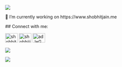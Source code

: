 <p> <img src="https://readme-typing-svg.demolab.com?font=Fira+Code&size=22&pause=1000&center=true&vCenter=true&random=false&width=435&lines=Hey+there!;I'm+Shobhit+Jain!;I'm+a+Ruby+on+Rails+Developer;I've+worked+on+Puppet+%26+AWS+too!"> </p>
<p> 
   🔭 I’m currently working on https://www.shobhitjain.me
</p>
## Connect with me:
<p>
   <a href="https://linkedin.com/in/shobhitjain09" target="blank"><img src="https://raw.githubusercontent.com/rahuldkjain/github-profile-readme-generator/master/src/images/icons/Social/linked-in-alt.svg" alt="shobhitjain09" height="30" width="40" /></a>
   <a href="https://instagram.com/shobhiiitt" target="blank"><img src="https://raw.githubusercontent.com/rahuldkjain/github-profile-readme-generator/master/src/images/icons/Social/instagram.svg" alt="shobhiiitt" height="30" width="40" /></a>
   <a href="https://discord.gg/adJeGC7VK6" target="blank"><img src="https://raw.githubusercontent.com/rahuldkjain/github-profile-readme-generator/master/src/images/icons/Social/discord.svg" alt="adJeGC7VK6" height="30" width="40" /></a>
</p>
<p>
   <img src="https://streak-stats.demolab.com/?user=shobhits7&theme=dark&hide_border=true">
</p>
<p> <img src="https://komarev.com/ghpvc/?username=shobhits7&label=Profile%20views&color=0e75b6&style=flat&theme=dark"> </p>
